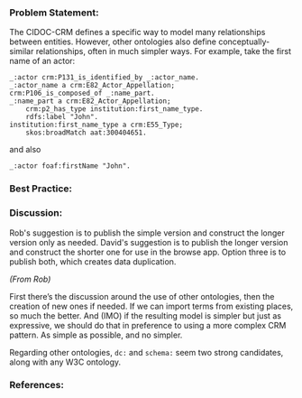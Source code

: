 ### Problem Statement:

The CIDOC-CRM defines a specific way to model many relationships between entities.  However, other ontologies also define conceptually-similar relationships, often in much simpler ways.  For example, take the first name of an actor:

    _:actor crm:P131_is_identified_by _:actor_name.
    _:actor_name a crm:E82_Actor_Appellation;
    crm:P106_is_composed_of _:name_part.
    _:name_part a crm:E82_Actor_Appellation;
        crm:p2_has_type institution:first_name_type.
        rdfs:label "John".
    institution:first_name_type a crm:E55_Type;
        skos:broadMatch aat:300404651.

and also

    _:actor foaf:firstName "John".

### Best Practice:

### Discussion:

Rob's suggestion is to publish the simple version and construct the longer version only as needed.  David's suggestion is to publish the longer version and construct the shorter one for use in the browse app.  Option three is to publish both, which creates data duplication.  

*(From Rob)*

First there’s the discussion around the use of other ontologies, then the creation of new ones if needed.  If we can import terms from existing places, so much the better. And (IMO) if the resulting model is simpler but just as expressive, we should do that in preference to using a more complex CRM pattern.  As simple as possible, and no simpler.

Regarding other ontologies, `dc:` and `schema:` seem two strong candidates, along with any W3C ontology.


### References:



